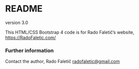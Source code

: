 # README #

version 3.0

This HTML/CSS Bootstrap 4 code is for Rado Faletič’s website, https://RadoFaletic.com/

### Further information ###

Contact the author, Rado Faletič <radofaletic@gmail.com>
